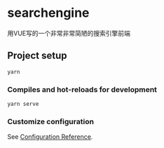 # searchengine
用VUE写的一个非常非常简陋的搜索引擎前端

## Project setup
```
yarn
```

### Compiles and hot-reloads for development
```
yarn serve
```

### Customize configuration
See [Configuration Reference](https://cli.vuejs.org/config/).
